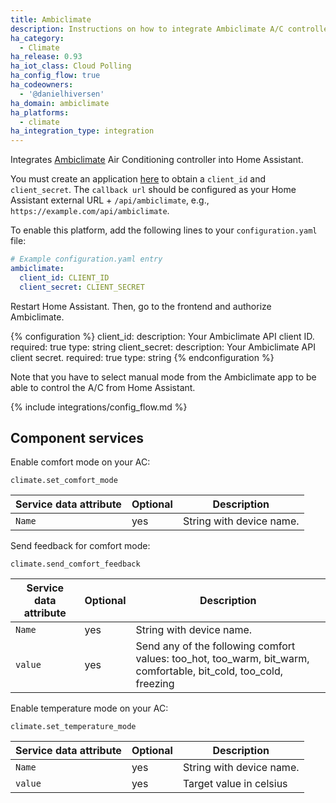 ```yaml
---
title: Ambiclimate
description: Instructions on how to integrate Ambiclimate A/C controller into Home Assistant.
ha_category:
  - Climate
ha_release: 0.93
ha_iot_class: Cloud Polling
ha_config_flow: true
ha_codeowners:
  - '@danielhiversen'
ha_domain: ambiclimate
ha_platforms:
  - climate
ha_integration_type: integration
---
```


Integrates [Ambiclimate](https://ambiclimate.com/) Air Conditioning controller into Home Assistant.

You must create an application [here](https://api.ambiclimate.com/clients) to obtain a `client_id` and `client_secret`.
The `callback url` should be configured as your Home Assistant external URL + `/api/ambiclimate`, e.g.,  `https://example.com/api/ambiclimate`.

To enable this platform, add the following lines to your `configuration.yaml` file:

```yaml
# Example configuration.yaml entry
ambiclimate:
  client_id: CLIENT_ID
  client_secret: CLIENT_SECRET
```

Restart Home Assistant. Then, go to the frontend and authorize Ambiclimate.

{% configuration %}
client_id:
  description: Your Ambiclimate API client ID.
  required: true
  type: string
client_secret:
  description: Your Ambiclimate API client secret.
  required: true
  type: string
{% endconfiguration %}

Note that you have to select manual mode from the Ambiclimate app to be able to control the A/C from Home Assistant.

{% include integrations/config_flow.md %}

## Component services

Enable comfort mode on your AC:

`climate.set_comfort_mode`

| Service data attribute | Optional | Description |
| ---------------------- | -------- | ----------- |
| `Name` | yes | String with device name.

Send feedback for comfort mode:

`climate.send_comfort_feedback`

| Service data attribute | Optional | Description |
| ---------------------- | -------- | ----------- |
| `Name` | yes | String with device name.
| `value` | yes | Send any of the following comfort values: too_hot, too_warm, bit_warm, comfortable, bit_cold, too_cold, freezing

Enable temperature mode on your AC:

`climate.set_temperature_mode`

| Service data attribute | Optional | Description |
| ---------------------- | -------- | ----------- |
| `Name` | yes | String with device name.
| `value` | yes | Target value in celsius
